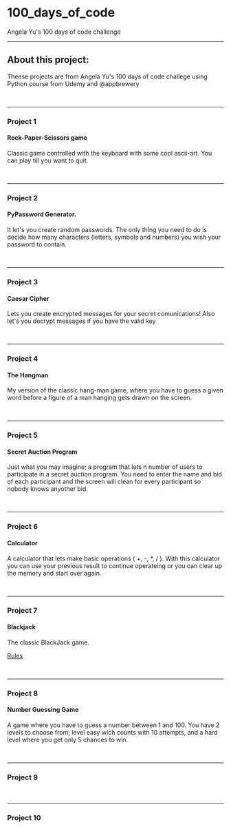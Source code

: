 # 100_days_of_code
Angela Yu's 100 days of code challenge

---

## About this project:

Theese projects are from Angela Yu's 100 days of code challege using Python course from Udemy and @appbrewery

<br>

---

### Project 1
#### Rock-Paper-Scissors game

Classic game controlled with the keyboard with some cool ascii-art.
You can play till you want to quit.

<br>

---

### Project 2
####  PyPassword Generator.

It let's you create random passwords.
The only thing you need to do is decide how many characters (letters, symbols and numbers) you wish your password to contain.

<br>

---
### Project 3
#### Caesar Cipher

Lets you create encrypted messages for your secret comunications! 
Also let's you decrypt messages if you have the valid key

<br>

---
### Project 4
#### The Hangman

My version of the classic hang-man game, where you have to guess a given word before a figure of a man hanging gets drawn on the screen.

<br>

---
### Project 5
#### Secret Auction Program

Just what you may imagine; a program that lets n number of users to participate in a secret auction program.
You need to enter the name and bid of each participant and the screen will clean for every participant so nobody knows anyother bid.

<br>

---
### Project 6
#### Calculator

A calculator that lets make basic operations ( +, -, *, / ).
With this calculator you can use your previous result to continue operateing or you can clear up the memory and start over again.

<br>

---
### Project 7
#### Blackjack

The classic BlackJack game.

[Rules](https://www.blackjackinfo.com/blackjack-rules/)

<br>

---
### Project 8
#### Number Guessing Game

A game where you have to guess a number between 1 and 100.
You have 2 levels to choose from; level easy wich counts with 10 attempts,
and a hard level where you get only 5 chances to win.

<br>

---
### Project 9
####

<br>

---
### Project 10
####

